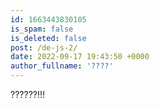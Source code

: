 ```yaml
---
id: 1663443830105
is_spam: false
is_deleted: false
post: /de-js-2/
date: 2022-09-17 19:43:50 +0000
author_fullname: '????'
---
```


??????!!!
